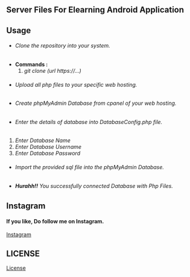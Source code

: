 ## Server Files For Elearning Android Application

## Usage
- <h6>Clone the repository into your system.</h6>
- <b>Commands :</b>
  1. <i>git clone (url https://...)</i>
- <h6>Upload all php files to your specific web hosting.</h6>
- <h6>Create phpMyAdmin Database from cpanel of your web hosting.</h6>
- <h6>Enter the details of database into DatabaseConfig.php file.</h6>
1. <i>Enter Database Name</i>
2. <i>Enter Database Username</i>
3. <i>Enter Database Password</i>
- <h6>Import the provided sql file into the phpMyAdmin Database.</h6>
- <h6><b>Hurahh!!</b> You successfully connected Database with Php Files.</h6>

## Instagram
<h4>If you like, Do follow me on Instagram.</h4>
<a href="https://www.instagram.com/_vishal_benake">Instagram</a>

## LICENSE
[License](License)
